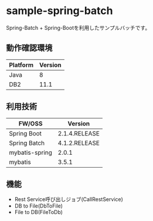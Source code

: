 # sample-spring-batch
Spring-Batch + Spring-Bootを利用したサンプルバッチです。

## 動作確認環境
| Platform | Version |
| -------- | ------- |
| Java | 8 |
| DB2 | 11.1 |

## 利用技術
| FW/OSS | Version |
| ------ | ------- |
| Spring Boot | 2.1.4.RELEASE |
| Spring Batch | 4.1.2.RELEASE |
| mybatis-spring | 2.0.1 |
| mybatis | 3.5.1 |

## 機能
- Rest Service呼び出しジョブ(CallRestService)
- DB to File(DbToFile)
- File to DB(FileToDb)
